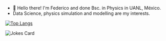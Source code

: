- 👋 Hello there! I'm Federico and done Bsc. in Physics in UANL, México.
- Data Science, physics simulation and modelling are my interests.

[![Top Langs](https://github-readme-stats.vercel.app/api/top-langs/?username=fedess99&layout=compact&size_weight=0.5&count_weight=0.5)](https://github.com/anuraghazra/github-readme-stats)

![Jokes Card](https://readme-jokes.vercel.app/api)

<!---
FedeSS99/FedeSS99 is a ✨ special ✨ repository because its `README.md` (this file) appears on your GitHub profile.
You can click the Preview link to take a look at your changes.
--->
